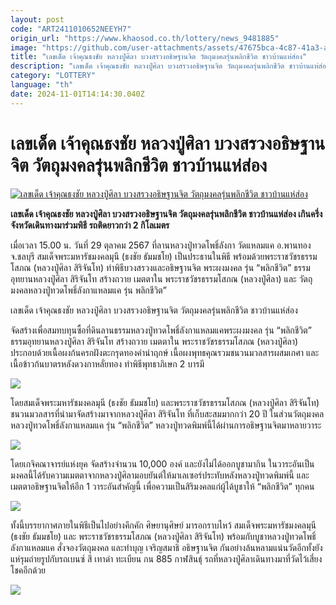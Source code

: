 ```yaml
---
layout: post
code: "ART2411010652NEEYH7"
origin_url: "https://www.khaosod.co.th/lottery/news_9481885"
image: "https://github.com/user-attachments/assets/47675bca-4c87-41a3-ac96-769bfca78fe8"
title: "เลขเด็ด เจ้าคุณธงชัย หลวงปู่ศิลา บวงสรวงอธิษฐานจิต วัตถุมงคลรุ่นพลิกชีวิต ชาวบ้านแห่ส่อง"
description: "เลขเด็ด เจ้าคุณธงชัย หลวงปู่ศิลา บวงสรวงอธิษฐานจิต วัตถุมงคลรุ่นพลิกชีวิต ชาวบ้านแห่ส่อง เกินครึ่งจังหวัดเดินทางมาร่วมพิธี รถติดยาวกว่า 2 กิโลเมตร  "
category: "LOTTERY"
language: "th"
date: 2024-11-01T14:14:30.040Z
---
```


# เลขเด็ด เจ้าคุณธงชัย หลวงปู่ศิลา บวงสรวงอธิษฐานจิต วัตถุมงคลรุ่นพลิกชีวิต ชาวบ้านแห่ส่อง

[![เลขเด็ด เจ้าคุณธงชัย หลวงปู่ศิลา บวงสรวงอธิษฐานจิต วัตถุมงคลรุ่นพลิกชีวิต ชาวบ้านแห่ส่อง](https://www.khaosod.co.th/wpapp/uploads/2024/10/lucky2-6.jpg "เลขเด็ด เจ้าคุณธงชัย หลวงปู่ศิลา บวงสรวงอธิษฐานจิต วัตถุมงคลรุ่นพลิกชีวิต ชาวบ้านแห่ส่อง")](https://www.khaosod.co.th/wpapp/uploads/2024/10/lucky2-6.jpg)

**เลขเด็ด เจ้าคุณธงชัย หลวงปู่ศิลา บวงสรวงอธิษฐานจิต วัตถุมงคลรุ่นพลิกชีวิต ชาวบ้านแห่ส่อง เกินครึ่งจังหวัดเดินทางมาร่วมพิธี รถติดยาวกว่า 2 กิโลเมตร**

เมื่อเวลา 15.00 น. วันที่ 29 ตุลาคม 2567 ที่ลานหลวงปู่ทวดโพธิ์ลังกา วัดแหลมแค อ.พานทอง จ.ชลบุรี สมเด็จพระมหารัชมงคลมุนี (ธงชัย ธัมมชโย) เป็นประธานในพิธี พร้อมด้วยพระราชวัชรธรรมโสภณ (หลวงปู่ศิลา สิริจันโท) ทำพิธีบวงสรวงและอธิษฐานจิต พระผงมงคล รุ่น “พลิกชีวิต” ธรรมอุทยานหลวงปู่ศิลา สิริจันโท สร้างถวาย เมตตาใน พระราชวัชรธรรมโสภณ (หลวงปู่ศิลา) และ วัตถุมงคลหลวงปู่ทวดโพธิ์ลังกาแหลมแค รุ่น พลิกชีวิต”

เลขเด็ด เจ้าคุณธงชัย หลวงปู่ศิลา บวงสรวงอธิษฐานจิต วัตถุมงคลรุ่นพลิกชีวิต ชาวบ้านแห่ส่อง

จัดสร้างเพื่อสมทบทุนซื้อที่ดินลานธรรมหลวงปู่ทวดโพธิ์ลังกาแหลมแคพระผงมงคล รุ่น “พลิกชีวิต” ธรรมอุทยานหลวงปู่ศิลา สิริจันโท สร้างถวาย เมตตาใน พระราชวัชรธรรมโสภณ (หลวงปู่ศิลา) ประกอบด้วยเนื้อผงก้นครกฝังตะกรุดทองคำนำฤกษ์ เนื้อผงพุทธคุณรวมชนวนมวลสารผสมเกศา และเนื้อข้าวก้นบาตรหลังดวงกาหลั่ยทอง ทำพิธีพุทธาภิเษก 2 บารมี

[![](https://www.khaosod.co.th/wpapp/uploads/2024/10/lucky3-6.jpg)](https://www.khaosod.co.th/wpapp/uploads/2024/10/lucky3-6.jpg)

โดยสมเด็จพระมหารัชมงคลมุนี (ธงชัย ธัมมชโย) และพระราชวัชรธรรมโสภณ (หลวงปู่ศิลา สิริจันโท) ชนวนมวลสารที่นำมาจัดสร้างมาจากหลวงปู่ศิลา สิริจันโท ที่เก็บสะสมมากกว่า 20 ปี ในส่วนวัตถุมงคลหลวงปู่ทวดโพธิ์ลังกาแหลมแค รุ่น “พลิกชีวิต” หลวงปู่ทวดพิมพ์นี้ได้ผ่านการอธิษฐานจิตมาหลายวาระ

[![](https://www.khaosod.co.th/wpapp/uploads/2024/10/lucky6-4.jpg)](https://www.khaosod.co.th/wpapp/uploads/2024/10/lucky6-4.jpg)

โดยเกจิคณาจารย์แห่งยุค จัดสร้างจำนวน 10,000 องค์ และยังไม่ได้ออกบูชามากิน ในวาระอันเป็นมงคลนี้ได้รับความเมตตาจากหลวงปู่ศิลามอบยันต์ให้มาเลเซอร์ประทับหลังหลวงปู่ทวดพิมพ์นี้ และเมตตาอธิษฐานจิตให้อีก 1 วาระอันสำคัญนี้ เพื่อความเป็นสิริมงคลแก่ผู้ได้บูชาให้ “พลิกชีวิต” ทุกคน

[![](https://www.khaosod.co.th/wpapp/uploads/2024/10/lucky4-6.jpg)](https://www.khaosod.co.th/wpapp/uploads/2024/10/lucky4-6.jpg)

ทั้งนี้บรรยากาศภายในพิธีเป็นไปอย่างคึกคัก ศิษยานุศิษย์ มารอกราบไหว้ สมเด็จพระมหารัชมงคลมุนี (ธงชัย ธัมมชโย) และ พระราชวัชรธรรมโสภณ (หลวงปู่ศิลา สิริจันโท) พร้อมกับบูชาหลวงปู่ทวดโพธิ์ลังกาแหลมแค สั่งจองวัตถุมงคล และทำบุญ เจริญสมาธิ อธิษฐานจิต กันอย่างล้นหลามแน่นวัดอีกทั้งยังแห่รุมถ่ายรูปกับรถเบนซ์ สี เทาดำ ทะเบียน กน 885 กาฬสินธุ์ รถที่หลวงปู่ศิลาเดินทางมาที่วัดไว้เสี่ยงโชคอีกด้วย

[![](https://www.khaosod.co.th/wpapp/uploads/2024/10/lucky5-6.jpg)](https://www.khaosod.co.th/wpapp/uploads/2024/10/lucky5-6.jpg)